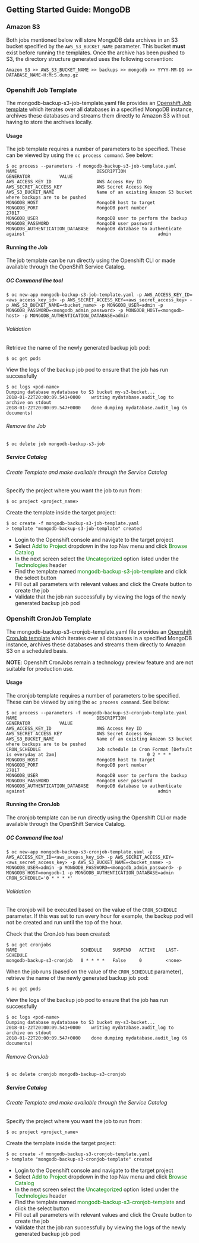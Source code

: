 ## Getting Started Guide: MongoDB

### Amazon S3
Both jobs mentioned below will store MongoDB data archives in an S3 bucket specified by the ```AWS_S3_BUCKET_NAME``` parameter. This bucket **must** exist before running the templates. Once the archive has been pushed to S3, the directory structure generated uses the following convention:
```
Amazon S3 >> AWS_S3_BUCKET_NAME >> backups >> mongodb >> YYYY-MM-DD >> DATABASE_NAME-H:M:S.dump.gz
```

### Openshift Job Template
The mongodb-backup-s3-job-template.yaml file provides an [Openshift Job template](https://docs.openshift.com/container-platform/3.6/dev_guide/jobs.html) which iterates over all databases in a specified MongoDB instance, archives these databases and streams them directly to Amazon S3 without having to store the archives locally.

#### Usage
The job template requires a number of parameters to be specified. These can be viewed by using the ```oc process command```. See below:
```
$ oc process --parameters -f mongodb-backup-s3-job-template.yaml
NAME                              DESCRIPTION                                                           GENERATOR           VALUE
AWS_ACCESS_KEY_ID                 AWS Access Key ID
AWS_SECRET_ACCESS_KEY             AWS Secret Access Key
AWS_S3_BUCKET_NAME                Name of an existing Amazon S3 bucket where backups are to be pushed
MONGODB_HOST                      MongoDB host to target
MONGODB_PORT                      MongoDB port number                                                                       27017
MONGODB_USER                      MongoDB user to perform the backup
MONGODB_PASSWORD                  MongoDB user password
MONGODB_AUTHENTICATION_DATABASE   MongoDB database to authenticate against                                                  admin
```

#### Running the Job
The job template can be run directly using the Openshift CLI or made available through the OpenShift Service Catalog.

##### OC Command line tool
```
$ oc new-app mongodb-backup-s3-job-template.yaml -p AWS_ACCESS_KEY_ID=<aws_access_key_id> -p AWS_SECRET_ACCESS_KEY=<aws_secret_access_key> -p AWS_S3_BUCKET_NAME=<bucket_name> -p MONGODB_USER=admin -p MONGODB_PASSWORD=<mongodb_admin_password> -p MONGODB_HOST=<mongodb-host> -p MONGODB_AUTHENTICATION_DATABASE=admin
```

###### Validation
Retrieve the name of the newly generated backup job pod:
```
$ oc get pods
```
View the logs of the backup job pod to ensure that the job has run successfully
```
$ oc logs <pod-name>
Dumping database mydatabase to S3 bucket my-s3-bucket...
2018-01-22T20:00:09.541+0000	writing mydatabase.audit_log to archive on stdout
2018-01-22T20:00:09.547+0000	done dumping mydatabase.audit_log (6 documents)
```

###### Remove the Job
```
$ oc delete job mongodb-backup-s3-job
```

##### Service Catalog
###### Create Template and make available through the Service Catalog
Specify the project where you want the job to run from:
```
$ oc project <project_name>
```
Create the template inside the target project:
```
$ oc create -f mongodb-backup-s3-job-template.yaml
> template "mongodb-backup-s3-job-template" created
```
* Login to the Openshift console and navigate to the target project
* Select <span style="color:green">Add to Project</span> dropdown in the top Nav menu and click <span style="color:green">Browse Catalog</span>
* In the next screen select the <span style="color:green">Uncategorized</span> option listed under the <span style="color:green">Technologies</span> header
* Find the template named <span style="color:green">mongodb-backup-s3-job-template</span> and click the select button
* Fill out all parameters with relevant values and click the Create button to create the job
* Validate that the job ran successfully by viewing the logs of the newly generated backup job pod

### Openshift CronJob Template
The mongodb-backup-s3-cronjob-template.yaml file provides an [Openshift CronJob template](https://docs.openshift.com/container-platform/3.6/dev_guide/cron_jobs.html) which iterates over all databases in a specified MongoDB instance, archives these databases and streams them directly to Amazon S3 on a scheduled basis.

**NOTE**: Openshift CronJobs remain a technology preview feature and are not suitable for production use.

#### Usage
The cronjob template requires a number of parameters to be specified. These can be viewed by using the ```oc process command```. See below:
```
$ oc process --parameters -f mongodb-backup-s3-cronjob-template.yaml
NAME                              DESCRIPTION                                                           GENERATOR           VALUE
AWS_ACCESS_KEY_ID                 AWS Access Key ID
AWS_SECRET_ACCESS_KEY             AWS Secret Access Key
AWS_S3_BUCKET_NAME                Name of an existing Amazon S3 bucket where backups are to be pushed
CRON_SCHEDULE                     Job schedule in Cron Format [Default is everyday at 2am]                                  0 2 * * *
MONGODB_HOST                      MongoDB host to target
MONGODB_PORT                      MongoDB port number                                                                       27017
MONGODB_USER                      MongoDB user to perform the backup
MONGODB_PASSWORD                  MongoDB user password
MONGODB_AUTHENTICATION_DATABASE   MongoDB database to authenticate against                                                  admin
```

#### Running the CronJob
The cronjob template can be run directly using the Openshift CLI or made available through the OpenShift Service Catalog.

##### OC Command line tool
```
$ oc new-app mongodb-backup-s3-cronjob-template.yaml -p AWS_ACCESS_KEY_ID=<aws_access_key_id> -p AWS_SECRET_ACCESS_KEY=<aws_secret_access_key> -p AWS_S3_BUCKET_NAME=<bucket_name> -p MONGODB_USER=admin -p MONGODB_PASSWORD=<mongodb_admin_password> -p MONGODB_HOST=mongodb-1 -p MONGODB_AUTHENTICATION_DATABASE=admin CRON_SCHEDULE='0 * * * *'
```

###### Validation
The cronjob will be executed based on the value of the ```CRON_SCHEDULE``` parameter. If this was set to run every hour for example, the backup pod will not be created and run until the top of the hour.

Check that the CronJob has been created:
```
$ oc get cronjobs
NAME                        SCHEDULE    SUSPEND   ACTIVE    LAST-SCHEDULE
mongodb-backup-s3-cronjob   0 * * * *   False     0         <none>
```

When the job runs (based on the value of the ```CRON_SCHEDULE``` parameter), retrieve the name of the newly generated backup job pod:
```
$ oc get pods
```
View the logs of the backup job pod to ensure that the job has run successfully
```
$ oc logs <pod-name>
Dumping database mydatabase to S3 bucket my-s3-bucket...
2018-01-22T20:00:09.541+0000	writing mydatabase.audit_log to archive on stdout
2018-01-22T20:00:09.547+0000	done dumping mydatabase.audit_log (6 documents)
```

###### Remove CronJob
```
$ oc delete cronjob mongodb-backup-s3-cronjob
```

##### Service Catalog
###### Create Template and make available through the Service Catalog
Specify the project where you want the job to run from:
```
$ oc project <project_name>
```
Create the template inside the target project:
```
$ oc create -f mongodb-backup-s3-cronjob-template.yaml
> template "mongodb-backup-s3-cronjob-template" created
```
* Login to the Openshift console and navigate to the target project
* Select <span style="color:green">Add to Project</span> dropdown in the top Nav menu and click <span style="color:green">Browse Catalog</span>
* In the next screen select the <span style="color:green">Uncategorized</span> option listed under the <span style="color:green">Technologies</span> header
* Find the template named <span style="color:green">mongodb-backup-s3-cronjob-template</span> and click the select button
* Fill out all parameters with relevant values and click the Create button to create the job
* Validate that the job ran successfully by viewing the logs of the newly generated backup job pod
